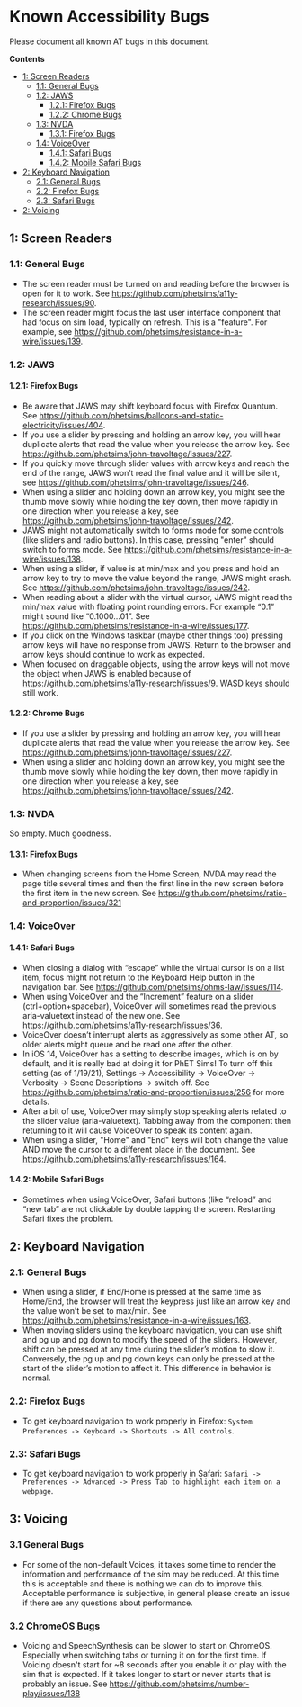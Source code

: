 # Known Accessibility Bugs

Please document all known AT bugs in this document.

**Contents**

* [1: Screen Readers](https://github.com/phetsims/QA/blob/master/doc/accessibility-bugs.md#1-screen-readers)
    * [1.1: General Bugs](https://github.com/phetsims/QA/blob/master/doc/accessibility-bugs.md#11-general-bugs)
    * [1.2: JAWS](https://github.com/phetsims/QA/blob/master/doc/accessibility-bugs.md#12-jaws)
        * [1.2.1: Firefox Bugs](https://github.com/phetsims/QA/blob/master/doc/accessibility-bugs.md#121-firefox-bugs)
        * [1.2.2: Chrome Bugs](https://github.com/phetsims/QA/blob/master/doc/accessibility-bugs.md#122-chrome-bugs)
    * [1.3: NVDA](https://github.com/phetsims/QA/blob/master/doc/accessibility-bugs.md#13-nvda)
        * [1.3.1: Firefox Bugs](https://github.com/phetsims/QA/blob/master/doc/accessibility-bugs.md#131-firefox-bugs)
    * [1.4: VoiceOver](https://github.com/phetsims/QA/blob/master/doc/accessibility-bugs.md#14-voiceover)
        * [1.4.1: Safari Bugs](https://github.com/phetsims/QA/blob/master/doc/accessibility-bugs.md#141-safari-bugs)
        * [1.4.2: Mobile Safari Bugs](https://github.com/phetsims/QA/blob/master/doc/accessibility-bugs.md#142-mobile-safari-bugs)
* [2: Keyboard Navigation](https://github.com/phetsims/QA/blob/master/doc/accessibility-bugs.md#2-keyboard-navigation)
    * [2.1: General Bugs](https://github.com/phetsims/QA/blob/master/doc/accessibility-bugs.md#21-general-bugs)
    * [2.2: Firefox Bugs](https://github.com/phetsims/QA/blob/master/doc/accessibility-bugs.md#22-firefox-bugs)
    * [2.3: Safari Bugs](https://github.com/phetsims/QA/blob/master/doc/accessibility-bugs.md#23-safari-bugs)
* [2: Voicing](https://github.com/phetsims/QA/blob/master/doc/accessibility-bugs.md#3-voicing)

## 1: Screen Readers

### 1.1: General Bugs

* The screen reader must be turned on and reading before the browser is open for it to work. See
  https://github.com/phetsims/a11y-research/issues/90.
* The screen reader might focus the last user interface component that had focus on sim load, typically on refresh. This
  is a "feature". For example, see https://github.com/phetsims/resistance-in-a-wire/issues/139.

### 1.2: JAWS

#### 1.2.1: Firefox Bugs

* Be aware that JAWS may shift keyboard focus with Firefox Quantum. See
  https://github.com/phetsims/balloons-and-static-electricity/issues/404.
* If you use a slider by pressing and holding an arrow key, you will hear duplicate alerts that read the value when you
  release the arrow key. See https://github.com/phetsims/john-travoltage/issues/227.
* If you quickly move through slider values with arrow keys and reach the end of the range, JAWS won’t read the final
  value and it will be silent, see https://github.com/phetsims/john-travoltage/issues/246.
* When using a slider and holding down an arrow key, you might see the thumb move slowly while holding the key down,
  then move rapidly in one direction when you release a key, see https://github.com/phetsims/john-travoltage/issues/242.
* JAWS might not automatically switch to forms mode for some controls (like sliders and radio buttons). In this case,
  pressing "enter" should switch to forms mode. See https://github.com/phetsims/resistance-in-a-wire/issues/138.
* When using a slider, if value is at min/max and you press and hold an arrow key to try to move the value beyond the
  range, JAWS might crash. See https://github.com/phetsims/john-travoltage/issues/242.
* When reading about a slider with the virtual cursor, JAWS might read the min/max value with floating point rounding
  errors. For example “0.1” might sound like “0.1000...01”.
  See https://github.com/phetsims/resistance-in-a-wire/issues/177.
* If you click on the Windows taskbar (maybe other things too) pressing arrow keys will have no response from JAWS.
  Return to the browser and arrow keys should continue to work as expected.
* When focused on draggable objects, using the arrow keys will not move the object when JAWS is enabled because of
  https://github.com/phetsims/a11y-research/issues/9. WASD keys should still work.

#### 1.2.2: Chrome Bugs

* If you use a slider by pressing and holding an arrow key, you will hear duplicate alerts that read the value when you
  release the arrow key. See https://github.com/phetsims/john-travoltage/issues/227.
* When using a slider and holding down an arrow key, you might see the thumb move slowly while holding the key down,
  then move rapidly in one direction when you release a key, see https://github.com/phetsims/john-travoltage/issues/242.

### 1.3: NVDA

So empty. Much goodness.

#### 1.3.1: Firefox Bugs

* When changing screens from the Home Screen, NVDA may read the page title several times and then the first line in the new screen before the first item in the new screen. See https://github.com/phetsims/ratio-and-proportion/issues/321

### 1.4: VoiceOver

#### 1.4.1: Safari Bugs

* When closing a dialog with “escape” while the virtual cursor is on a list item, focus might not return to the Keyboard
  Help button in the navigation bar. See https://github.com/phetsims/ohms-law/issues/114.
* When using VoiceOver and the “Increment” feature on a slider (ctrl+option+spacebar), VoiceOver will sometimes read the
  previous aria-valuetext instead of the new one. See https://github.com/phetsims/a11y-research/issues/36.
* VoiceOver doesn’t interrupt alerts as aggressively as some other AT, so older alerts might queue and be read one after
  the other.
* In iOS 14, VoiceOver has a setting to describe images, which is on by default, and it is really bad at doing it for
  PhET Sims! To turn off this setting (as of 1/19/21), Settings -> Accessibility -> VoiceOver -> Verbosity -> Scene
  Descriptions -> switch off. See https://github.com/phetsims/ratio-and-proportion/issues/256 for more details.
* After a bit of use, VoiceOver may simply stop speaking alerts related to the slider value (aria-valuetext). Tabbing away
  from the component then returning to it will cause VoiceOver to speak its content again.
* When using a slider, "Home" and "End" keys will both change the value AND move the cursor to a different place in the
  document. See https://github.com/phetsims/a11y-research/issues/164.

#### 1.4.2: Mobile Safari Bugs

* Sometimes when using VoiceOver, Safari buttons (like “reload” and “new tab” are not clickable by double tapping the
  screen. Restarting Safari fixes the problem.

## 2: Keyboard Navigation

### 2.1: General Bugs

* When using a slider, if End/Home is pressed at the same time as Home/End, the browser will treat the keypress just
  like an arrow key and the value won’t be set to max/min. See
  https://github.com/phetsims/resistance-in-a-wire/issues/163.
* When moving sliders using the keyboard navigation, you can use shift and pg up and pg down to modify the speed of the
  sliders. However, shift can be pressed at any time during the slider’s motion to slow it. Conversely, the pg up and pg
  down keys can only be pressed at the start of the slider’s motion to affect it. This difference in behavior is normal.

### 2.2: Firefox Bugs

* To get keyboard navigation to work properly in Firefox: `System Preferences -> Keyboard -> Shortcuts -> All controls`.

### 2.3: Safari Bugs

* To get keyboard navigation to work properly in Safari:
  `Safari -> Preferences -> Advanced -> Press Tab to highlight each item on a webpage`.
  
## 3: Voicing

### 3.1 General Bugs
* For some of the non-default Voices, it takes some time to render the information and performance of the sim may be reduced.
At this time this is acceptable and there is nothing we can do to improve this. Acceptable performance is subjective, in general
please create an issue if there are any questions about performance.

### 3.2 ChromeOS Bugs
* Voicing and SpeechSynthesis can be slower to start on ChromeOS. Especially when switching tabs or turning it on 
for the first time. If Voicing doesn't start for ~8 seconds after you enable it or play with the sim that is expected.
If it takes longer to start or never starts that is probably an issue. See https://github.com/phetsims/number-play/issues/138
